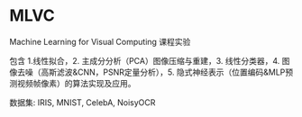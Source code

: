 # MLVC
Machine Learning for Visual Computing 课程实验

包含 1.线性拟合，2. 主成分分析（PCA）图像压缩与重建，3. 线性分类器，4. 图像去噪（高斯滤波&CNN，PSNR定量分析），5. 隐式神经表示（位置编码&MLP预测视频帧像素）的算法实现及应用。

数据集: IRIS, MNIST, CelebA, NoisyOCR

